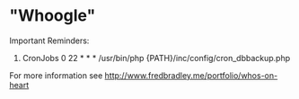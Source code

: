 "Whoogle"
===========

Important Reminders: 
 1. CronJobs
	0 22 * * * /usr/bin/php {PATH}/inc/config/cron_dbbackup.php



For more information see http://www.fredbradley.me/portfolio/whos-on-heart
